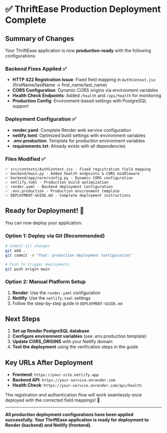 # ✅ ThriftEase Production Deployment Complete

## Summary of Changes

Your ThriftEase application is now **production-ready** with the following configurations:

### Backend Fixes Applied ✅
- **HTTP 422 Registration Issue**: Fixed field mapping in `AuthContext.jsx` (firstName/lastName → first_name/last_name)
- **CORS Configuration**: Dynamic CORS origins via environment variables
- **Health Check Endpoints**: Added `/health` and `/api/health` for monitoring
- **Production Config**: Environment-based settings with PostgreSQL support

### Deployment Configuration ✅
- **render.yaml**: Complete Render web service configuration
- **netlify.toml**: Optimized build settings with environment variables
- **.env.production**: Template for production environment variables
- **requirements.txt**: Already exists with all dependencies

### Files Modified ✅
```
✅ src/contexts/AuthContext.jsx - Fixed registration field mapping
✅ backend/main.py - Added health endpoints & CORS middleware  
✅ backend/app/core/config.py - Dynamic CORS configuration
✅ netlify.toml - Production build optimization
✅ render.yaml - Backend deployment configuration
✅ .env.production - Production environment template
✅ DEPLOYMENT-GUIDE.md - Complete deployment instructions
```

## Ready for Deployment! 🚀

You can now deploy your application:

### Option 1: Deploy via Git (Recommended)
```bash
# Commit all changes
git add .
git commit -m "feat: production deployment configuration"

# Push to trigger deployments
git push origin main
```

### Option 2: Manual Platform Setup
1. **Render**: Use the `render.yaml` configuration 
2. **Netlify**: Use the `netlify.toml` settings
3. Follow the step-by-step guide in `DEPLOYMENT-GUIDE.md`

## Next Steps

1. **Set up Render PostgreSQL database**
2. **Configure environment variables** (see .env.production template)
3. **Update CORS_ORIGINS** with your Netlify domain
4. **Test the deployment** using the verification steps in the guide

## Key URLs After Deployment
- **Frontend**: `https://your-site.netlify.app`
- **Backend API**: `https://your-service.onrender.com`
- **Health Check**: `https://your-service.onrender.com/api/health`

The registration and authentication flow will work seamlessly once deployed with the corrected field mappings! 🎉

---

**All production deployment configurations have been applied successfully. Your ThriftEase application is ready for deployment to Render (backend) and Netlify (frontend).**
